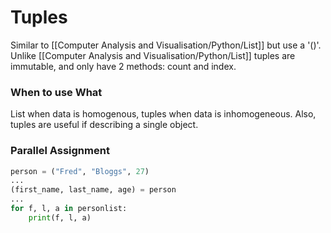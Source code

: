 # Tuples
Similar to [[Computer Analysis and Visualisation/Python/List]] but use a '()'.
Unlike [[Computer Analysis and Visualisation/Python/List]] tuples are immutable, and only have 2 methods: count and index.

### When to use What
List when data is homogenous, tuples when data is inhomogeneous.
Also, tuples are useful if describing a single object.

### Parallel Assignment
```python
person = ("Fred", "Bloggs", 27)
...
(first_name, last_name, age) = person
...
for f, l, a in personlist:
	print(f, l, a)
```